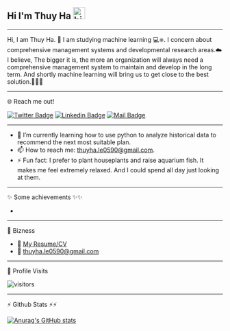 ## Hi I'm Thuy Ha <img src="https://user-images.githubusercontent.com/1303154/88677602-1635ba80-d120-11ea-84d8-d263ba5fc3c0.gif" width="28px" height="28px" alt="hi">
---
Hi, I am Thuy Ha. 🐳 I am studying machine learning 💻⎈. I concern about comprehensive management systems and developmental research areas.☁️ I believe, The bigger it is, the more an organization will always need a comprehensive management system to maintain and develop in the long term. And shortly machine learning will bring us to get close to the best solution.📝💖🎉

---
🌐 Reach me out! 

[![Twitter Badge](https://img.shields.io/badge/-@ThuyHa-1ca0f1?style=flat&labelColor=1ca0f1&logo=twitter&logoColor=white&link=https://twitter.com/ThuyHa_LE)](https://twitter.com/ThuyHa_LE)
[![Linkedin Badge](https://img.shields.io/badge/-ThuyHa-0e76a8?style=flat&labelColor=0e76a8&logo=linkedin&logoColor=white)](https://www.linkedin.com/in/thuyha-le-10694710b/) 
[![Mail Badge](https://img.shields.io/badge/-ThuyHa-c0392b?style=flat&labelColor=c0392b&logo=gmail&logoColor=white)](mailto:thuyha.le0590@gmail.com)

---
- 🔭 I’m currently learning how to use python to analyze historical data to recommend the next most suitable plan.
- 📫 How to reach me: thuyha.le0590@gmail.com.
- ⚡ Fun fact: I prefer to plant houseplants and raise aquarium fish. It makes me feel extremely relaxed. And I could spend all day just looking at them.
----
✨ Some achievements ✨✨

<!-- TODO: Make technologies links takes you to repositories -->
-
---

🏢 Bizness
- 📎 [My Resume/CV](https://mega.nz/file/ck8k1C7a#jIpYiFjMzutxy0TCjpKlcLwZDcQ68m4x2c1_zkzATO0)
- 📧 thuyha.le0590@gmail.com
---
👀 Profile Visits 

![visitors](https://visitor-badge.glitch.me/badge?page_id=ThuyHa_Le.ThuyHa_Le)

---

⚡ Github Stats ⚡⚡

[![Anurag's GitHub stats](https://github-readme-stats.vercel.app/api?username=ThuyHaLE&hide=contribs,prs&theme=tokyonight)](https://github.com/anuraghazra/github-readme-stats)
